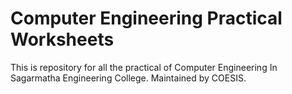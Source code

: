 # Computer Engineering Practical Worksheets
This is repository for all the practical of Computer Engineering In Sagarmatha Engineering College.
Maintained by COESIS.
